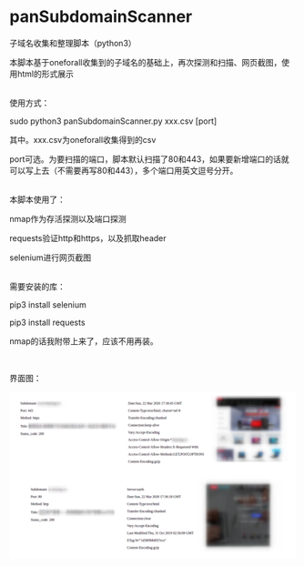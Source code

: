 # panSubdomainScanner
子域名收集和整理脚本（python3）

本脚本基于oneforall收集到的子域名的基础上，再次探测和扫描、网页截图，使用html的形式展示

<br>
使用方式：

sudo python3 panSubdomainScanner.py xxx.csv &#91;port&#93;


其中。xxx.csv为oneforall收集得到的csv

port可选。为要扫描的端口，脚本默认扫描了80和443，如果要新增端口的话就可以写上去（不需要再写80和443），多个端口用英文逗号分开。

<br>
本脚本使用了：

nmap作为存活探测以及端口探测

requests验证http和https，以及抓取header

selenium进行网页截图

<br>
需要安装的库：

pip3 install selenium

pip3 install requests

nmap的话我附带上来了，应该不用再装。

<br>

界面图：

![](./image/show.png)